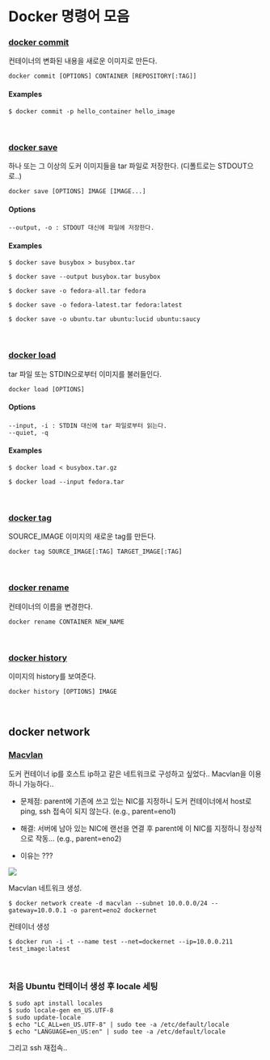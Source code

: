 # Docker 명령어 모음

### [docker commit](https://docs.docker.com/engine/reference/commandline/commit/)

컨테이너의 변화된 내용을 새로운 이미지로 만든다.

```shell
docker commit [OPTIONS] CONTAINER [REPOSITORY[:TAG]]
```

#### Examples

```shell
$ docker commit -p hello_container hello_image
```

</br>

### [docker save](https://docs.docker.com/engine/reference/commandline/save/)

하나 또는 그 이상의 도커 이미지들을 tar 파일로 저장한다. (디폴트로는 STDOUT으로..)

```shell
docker save [OPTIONS] IMAGE [IMAGE...]
```

#### Options

```
--output, -o : STDOUT 대신에 파일에 저장한다.
```

#### Examples

```shell
$ docker save busybox > busybox.tar

$ docker save --output busybox.tar busybox

$ docker save -o fedora-all.tar fedora

$ docker save -o fedora-latest.tar fedora:latest

$ docker save -o ubuntu.tar ubuntu:lucid ubuntu:saucy
```

</br>

### [docker load](https://docs.docker.com/engine/reference/commandline/load/)

tar 파일 또는 STDIN으로부터 이미지를 불러들인다.

```shell
docker load [OPTIONS]
```

#### Options

```
--input, -i : STDIN 대신에 tar 파일로부터 읽는다.
--quiet, -q
```

#### Examples

```shell
$ docker load < busybox.tar.gz

$ docker load --input fedora.tar
```

</br>

### [docker tag](https://docs.docker.com/engine/reference/commandline/tag/)

SOURCE_IMAGE 이미지의 새로운 tag를 만든다.

```shell
docker tag SOURCE_IMAGE[:TAG] TARGET_IMAGE[:TAG]
```

</br>

### [docker rename](https://docs.docker.com/engine/reference/commandline/rename/)

컨테이너의 이름을 변경한다.

```shell
docker rename CONTAINER NEW_NAME
```

</br>

### [docker history](https://docs.docker.com/engine/reference/commandline/history/)

이미지의 history를 보여준다.

```shell
docker history [OPTIONS] IMAGE
```

</br>

## docker network

### [Macvlan](https://docs.docker.com/engine/userguide/networking/get-started-macvlan/)

도커 컨테이너 ip를 호스트 ip하고 같은 네트워크로 구성하고 싶었다.. Macvlan을 이용하니 가능하다..

- 문제점: parent에 기존에 쓰고 있는 NIC를 지정하니 도커 컨테이너에서 host로 ping, ssh 접속이 되지 않는다. (e.g., parent=eno1)

- 해결: 서버에 남아 있는 NIC에 랜선을 연결 후 parent에 이 NIC를 지정하니 정상적으로 작동... (e.g., parent=eno2)

- 이유는 ???


![](https://docs.docker.com/engine/userguide/networking/images/macvlan_bridge_simple.svg)

Macvlan 네트워크 생성.

```shell
$ docker network create -d macvlan --subnet 10.0.0.0/24 --gateway=10.0.0.1 -o parent=eno2 dockernet
```

컨테이너 생성
```shell
$ docker run -i -t --name test --net=dockernet --ip=10.0.0.211 test_image:latest
```

</br>

### 처음 Ubuntu 컨테이너 생성 후 locale 세팅

```shell
$ sudo apt install locales
$ sudo locale-gen en_US.UTF-8
$ sudo update-locale
$ echo "LC_ALL=en_US.UTF-8" | sudo tee -a /etc/default/locale
$ echo "LANGUAGE=en_US:en" | sudo tee -a /etc/default/locale
```
그리고 ssh 재접속..
